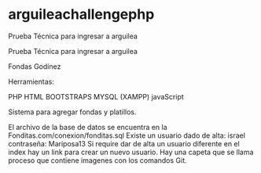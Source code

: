 # arguileachallengephp
Prueba Técnica para ingresar a arguilea

Prueba Técnica para ingresar a arguilea

Fondas Godínez

Herramientas:

PHP HTML BOOTSTRAPS MYSQL (XAMPP) javaScript

Sistema para agregar fondas y platillos.

El archivo de la base de datos se encuentra en la Fonditas.com/conexion/fonditas.sql
Existe un usuario dado de alta: israel contraseña: Mariposa13
Si require dar de alta un usuario diferente en el index hay un link para crear un nuevo usuario.
Hay una capeta que se llama proceso que contiene imagenes con los comandos Git.

